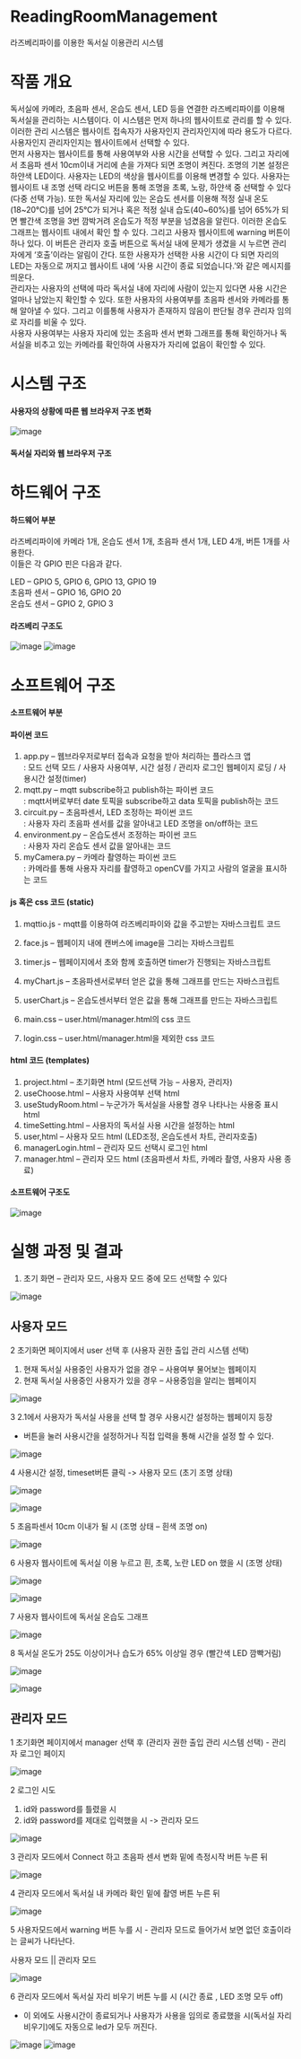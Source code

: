 # ReadingRoomManagement
라즈베리파이를 이용한 독서실 이용관리 시스템

# 작품 개요

독서실에 카메라, 초음파 센서, 온습도 센서, LED 등을 연결한 라즈베리파이를 이용해 독서실을 관리하는 시스템이다. 이 시스템은 먼저 하나의 웹사이트로 관리를 할 수 있다. 이러한 관리 시스템은 웹사이트 접속자가 사용자인지 관리자인지에 따라 용도가 다르다. 사용자인지 관리자인지는 웹사이트에서 선택할 수 있다.<br>
먼저 사용자는 웹사이트를 통해 사용여부와 사용 시간을 선택할 수 있다. 그리고 자리에서 초음파 센서 10cm이내 거리에 손을 가져다 되면 조명이 켜진다. 조명의 기본 설정은 하얀색 LED이다. 사용자는 LED의 색상을 웹사이트를 이용해 변경할 수 있다. 사용자는 웹사이트 내 조명 선택 라디오 버튼을 통해 조명을 초록, 노랑, 하얀색 중 선택할 수 있다(다중 선택 가능). 또한 독서실 자리에 있는 온습도 센서를 이용해 적정 실내 온도(18~20°C)를 넘어 25°C가 되거나 혹은 적정 실내 습도(40~60%)를 넘어 65%가 되면 빨간색 조명을 3번 깜박거려 온습도가 적정 부분을 넘겼음을 알린다. 이러한 온습도 그래프는 웹사이트 내에서 확인 할 수 있다. 그리고 사용자 웹사이트에 warning 버튼이 하나 있다. 이 버튼은 관리자 호출 버튼으로 독서실 내에 문제가 생겼을 시 누르면 관리자에게 ‘호출’이라는 알림이 간다. 또한 사용자가 선택한 사용 시간이 다 되면 자리의 LED는 자동으로 꺼지고 웹사이트 내에 ‘사용 시간이 종료 되었습니다.’와 같은 메시지를 띄운다.<br>
관리자는 사용자의 선택에 따라 독서실 내에 자리에 사람이 있는지 있다면 사용 시간은 얼마나 남았는지 확인할 수 있다. 또한 사용자의 사용여부를 초음파 센서와 카메라를 통해 알아낼 수 있다. 그리고 이를통해 사용자가 존재하지 않음이 판단될 경우 관리자 임의로 자리를 비울 수 있다.<br>
사용자 사용여부는 사용자 자리에 있는 초음파 센서 변화 그래프를 통해 확인하거나 독서실을 비추고 있는 카메라를 확인하여 사용자가 자리에 없음이 확인할 수 있다.

# 시스템 구조

<h4>사용자의 상황에 따른 웹 브라우저 구조 변화</h4>

![image](https://user-images.githubusercontent.com/109158497/200006038-fa992d4d-5dec-47b8-9874-f8ec6d7c8fa3.png)

<h4>독서실 자리와 웹 브라우저 구조 </h4>

# 하드웨어 구조

<h4>하드웨어 부분</h4>
라즈베리파이에 카메라 1개, 온습도 센서 1개, 초음파 센서 1개, LED 4개, 버튼 1개를 사용한다.<br>
이들은 각 GPIO 핀은 다음과 같다.<br>

LED – GPIO 5, GPIO 6, GPIO 13, GPIO 19<br>
초음파 센서 – GPIO 16, GPIO 20<br>
온습도 센서 – GPIO 2, GPIO 3<br>

<h4>라즈베리 구조도</h4>

![image](https://user-images.githubusercontent.com/109158497/200006927-9e43c6c6-af22-43db-b5f0-de80cdb4f349.png)
![image](https://user-images.githubusercontent.com/109158497/200006976-a6532974-a43f-4305-b525-2eb197eb78cd.png)

# 소프트웨어 구조

<h4>소프트웨어 부분</h4>

<h4>파이썬 코드</h4>

1) app.py – 웹브라우저로부터 접속과 요청을 받아 처리하는 플라스크 앱<br>
: 모드 선택 모드 / 사용자 사용여부, 시간 설정 / 관리자 로그인 웹페이지 로딩 / 사용시간 설정(timer)<br>
2) mqtt.py – mqtt subscribe하고 publish하는 파이썬 코드<br>
: mqtt서버로부터 date 토픽을 subscribe하고 data 토픽을 publish하는 코드<br>
3) circuit.py – 초음파센서, LED 조정하는 파이썬 코드<br>
:  사용자 자리 초음파 센서를 값을 알아내고 LED 조명을 on/off하는 코드<br>
4) environment.py – 온습도센서 조정하는 파이썬 코드<br>
: 사용자 자리 온습도 센서 값을 알아내는 코드<br>
5) myCamera.py – 카메라 촬영하는 파이썬 코드<br>
: 카메라를 통해 사용자 자리를 촬영하고 openCV를 가지고 사람의 얼굴을 표시하는 코드<br>

<h4>js 혹은 css 코드 (static)</h4>

1) mqttio.js - mqtt를 이용하여 라즈베리파이와 값을 주고받는 자바스크립트 코드<br>
2) face.js – 웹페이지 내에 캔버스에 image을 그리는 자바스크립트<br>
3) timer.js – 웹페이지에서 초와 함께 호출하면 timer가 진행되는 자바스크립트<br>
4) myChart.js – 초음파센서로부터 얻은 값을 통해 그래프를 만드는 자바스크립트<br>
5) userChart.js – 온습도센서부터 얻은 값을 통해 그래프를 만드는 자바스크립트<br>

6) main.css – user.html/manager.html의 css 코드<br>
7) login.css – user.html/manager.html을 제외한 css 코드<br>

<h4>html 코드 (templates)</h4>

1) project.html – 초기화면 html (모드선택 가능 – 사용자, 관리자)<br>
2) useChoose.html – 사용자 사용여부 선택 html<br>
3) useStudyRoom.html – 누군가가 독서실을 사용할 경우 나타나는 사용중 표시 html<br>
4) timeSetting.html – 사용자의 독서실 사용 시간을 설정하는 html<br>
5) user,html – 사용자 모드 html (LED조정, 온습도센서 차트, 관리자호출)<br>
6) managerLogin.html – 관리자 모드 선택시 로그인 html<br>
7) manager.html – 관리자 모드 html (초음파센서 차트, 카메라 촬영, 사용자 사용 종료)<br>

<h4>소프트웨어 구조도</h4>

![image](https://user-images.githubusercontent.com/109158497/200007018-9204c87c-a73f-450b-b9ec-98b3d99ce192.png)

# 실행 과정 및 결과

1. 초기 화면 – 관리자 모드, 사용자 모드 중에 모드 선택할 수 있다

![image](https://user-images.githubusercontent.com/109158497/200008251-bf618b4c-630f-4b34-9f6a-4aa64900dcce.png)

<h2>사용자 모드</h2>

2 초기화면 페이지에서 user 선택 후 (사용자 권한 출입 관리 시스템 선택) 

1) 현재 독서실 사용중인 사용자가 없을 경우 – 사용여부 물어보는 웹페이지<br>
2) 현재 독서실 사용중인 사용자가 있을 경우 – 사용중임을 알리는 웹페이지<br>

![image](https://user-images.githubusercontent.com/109158497/200008530-3bc5424b-7150-4990-af82-6816aaf1f833.png)

3 2.1에서 사용자가 독서실 사용을 선택 할 경우 사용시간 설정하는 웹페이지 등장
- 버튼을 눌러 사용시간을 설정하거나 직접 입력을 통해 시간을 설정 할 수 있다.

![image](https://user-images.githubusercontent.com/109158497/200008724-813af02b-f015-43da-917b-bede516ce922.png)

4 사용시간 설정, timeset버튼 클릭 -> 사용자 모드 (초기 조명 상태)

![image](https://user-images.githubusercontent.com/109158497/200008786-7fc1c806-ec08-494c-8530-2a1be0c3168c.png)

![image](https://user-images.githubusercontent.com/109158497/200008812-33323b5d-5f37-446b-926d-9919dcbf02b4.png)

5 초음파센서 10cm 이내가 될 시 (조명 상태 – 흰색 조명 on)

![image](https://user-images.githubusercontent.com/109158497/200008897-60843edc-4452-42bc-952d-55eecb73a943.png)

6 사용자 웹사이트에 독서실 이용 누르고 흰, 초록, 노란 LED on 했을 시 (조명 상태)

![image](https://user-images.githubusercontent.com/109158497/200008950-a0373ac8-7460-41e1-8f26-96df9a63e499.png)

![image](https://user-images.githubusercontent.com/109158497/200008983-d1534c2b-76c4-46ac-be18-0a5fa5bf043c.png)

7 사용자 웹사이트에 독서실 온습도 그래프

![image](https://user-images.githubusercontent.com/109158497/200009024-3b96d49f-0ca4-4f1b-b87b-a78c3acfef08.png)

8 독서실 온도가 25도 이상이거나 습도가 65% 이상일 경우 (빨간색 LED 깜빡거림)

![image](https://user-images.githubusercontent.com/109158497/200009075-e60452ee-5d41-4f82-aa64-60d685910392.png)

![image](https://user-images.githubusercontent.com/109158497/200009136-41a6e61d-4a75-413b-87f4-ebd216cecf2d.png)

<h2>관리자 모드</h2>
1 초기화면 페이지에서 manager 선택 후 (관리자 권한 출입 관리 시스템 선택) - 관리자 로그인 페이지

![image](https://user-images.githubusercontent.com/109158497/200009486-d9120fdf-de27-4ba5-ac80-3812c1058632.png)

2 로그인 시도 

1) id와 password를 틀렸을 시<br>
2) id와 password를 제대로 입력했을 시 -> 관리자 모드<br>

![image](https://user-images.githubusercontent.com/109158497/200009661-b569a0e4-8c2b-4125-99fc-a6fb313b30c7.png)

3 관리자 모드에서 Connect 하고 초음파 센서 변화 밑에 측정시작 버튼 누른 뒤

![image](https://user-images.githubusercontent.com/109158497/200009777-b6bd1a21-67ab-44ec-bbee-746f57150e6f.png)

4 관리자 모드에서 독서실 내 카메라 확인 밑에 촬영 버튼 누른 뒤

![image](https://user-images.githubusercontent.com/109158497/200009831-35bc2448-afc8-4742-b4cd-550f4c10e7f0.png)

5 사용자모드에서 warning 버튼 누를 시 - 관리자 모드로 들어가서 보면 없던 호출이라는 글씨가 나타난다.

사용자 모드 || 관리자 모드

![image](https://user-images.githubusercontent.com/109158497/200010176-e663bfe7-1cee-4650-822c-801c0cde7970.png)

6 관리자 모드에서 독서실 자리 비우기 버튼 누를 시 (시간 종료 , LED 조명 모두 off)<br>
+ 이 외에도 사용시간이 종료되거나 사용자가 사용을 임의로 종료했을 시(독서실 자리 비우기)에도 자동으로 led가 모두 꺼진다.

![image](https://user-images.githubusercontent.com/109158497/200010308-f7c78e1c-d713-4768-bbaa-68c6fe8d28fc.png)
![image](https://user-images.githubusercontent.com/109158497/200010346-588b675d-5932-4707-90aa-656341e355ff.png)


